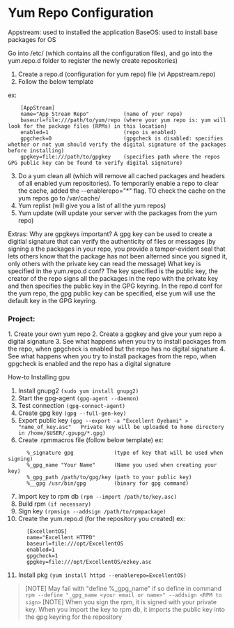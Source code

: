 <h1>Yum Repo Configuration</h1>

Appstream: used to installed the application
BaseOS: used to install base packages for OS

Go into /etc/ (which contains all the configuration files), and go into the yum.repo.d folder to register the newly create repositories)
1. Create a repo.d (configuration for yum repo) file (vi Appstream.repo)
2. Follow the below template
 
 ex:
```
    [AppStream]
    name="App Stream Repo"           (name of your repo)
    baseurl=file:///path/to/yum/repo (where your yum repo is: yum will look for the package files (RPMs) in this location)
    enabled=1                        (repo is enabled)
    gpgcheck=0                       (gpgcheck is disabled: specifies whether or not yum should verify the digital signature of the packages before installing)
    gpgkey=file:///path/to/gpgkey    (specifies path where the repos GPG public key can be found to verify digital signature)
```

3. Do a yum clean all (which will remove all cached packages and headers of all enabled yum repositories). To temporarily enable a repo to clear the cache, added the --enablerepo="*" flag. TO check the cache on the yum repos go to /var/cache/
4. Yum replist (will give you a list of all the yum repos) 
5. Yum update (will update your server with the packages from the yum repo)

Extras: 
  Why are gpgkeys important? A gpg key can be used to create a digitial signature that can verify the authenticity of files or messages (by signing a the packages in your repo, you provide a tamper-evident seal that lets others know that the package has not been alterned since you signed it, only others with the private key can read the message)
  What key is specified in the yum.repo.d conf? The key specified is the public key, the creator of the repo signs all the packages in the repo with the private key and then specifies the public key in the GPG keyring. In the repo.d conf for the yum repo, the gpg public key can be specified, else yum will use the default key in the GPG keyring. 


<h3>Project:</h3> 
   1. Create your own yum repo
   2. Create a gpgkey and give your yum repo a digital signature
   3. See what happens when you try to install packages from the repo, when gpgcheck is enabled but the repo has no digital signature
   4. See what happens when you try to install packages from the repo, when gpgcheck is enabled and the repo has a digital signature

How-to Installing gpu
  1. Install gnupg2        ```(sudo yum install gnupg2)```
  2. Start the gpg-agent   ```(gpg-agent --daemon)```
  3. Test connection       ```(gpg-connect-agent)```
  4. Create gpg key        ```(gpg --full-gen-key)```
  5. Export public key     ```(gpg --export -a "Excellent Oyebami" > "name_of_key.asc"   Private key will be uploaded to home directory in /home/$USER/.gpupg/*.gpg)```
  6. Create .rpmmacros file (follow below template)
    ex:
```
      %_signature gpg             (type of key that will be used when signing)
      %_gpg_name "Your Name"      (Name you used when creating your key)
      %_gpg_path /path/to/gpg/key (path to your public key)
      %__gpg /usr/bin/gpg         (binary for gpg command)
```

  7. Import key to rpm db   ```(rpm --import /path/to/key.asc)```
  8. Build rpm              ```(if necessary)```
  9. Sign key               ```(rpmsign --addsign /path/to/rpmpackage)```
  10. Create the yum.repo.d (for the repository you created)
    ex:
```
      [ExcellentOS]
      name="Excellent HTTPD"
      baseurl=file:///opt/ExcellentOS
      enabled=1
      gpgcheck=1
      gpgkey=file:///opt/ExcellentOS/ezkey.asc
```  
  11. Install pkg          ```(yum install httpd --enablerepo=ExcellentOS)```

> [NOTE]
> May fail with "define %_gpg_name" if so define in command ```rpm --define "_gpg_name <your email or name>" --addsign <RPM to sign>```
> [NOTE]
> When you sign the rpm, it is signed with your private key. When you import the key to rpm db, it imports the public key into the gpg keyring for the repository
